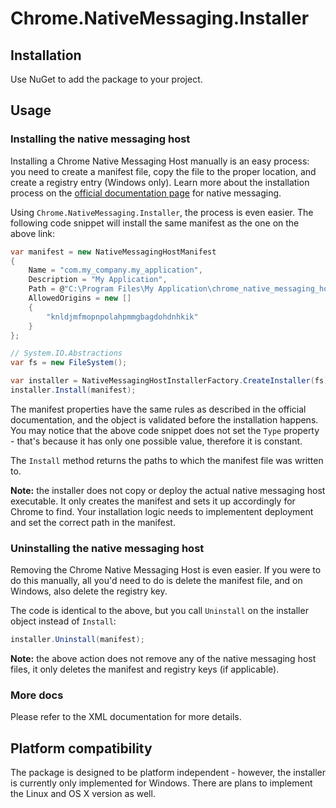 # Chrome.NativeMessaging.Installer

## Installation

Use NuGet to add the package to your project.

## Usage

### Installing the native messaging host
Installing a Chrome Native Messaging Host manually is an easy process: you need to create a manifest file, copy the file to the proper location, and create a registry entry (Windows only). Learn more about the installation process on the [official documentation page](https://developer.chrome.com/apps/nativeMessaging) for native messaging.

Using `Chrome.NativeMessaging.Installer`, the process is even easier. The following code snippet will install the same manifest as the one on the above link:
```C#
var manifest = new NativeMessagingHostManifest
{
    Name = "com.my_company.my_application",
    Description = "My Application",
    Path = @"C:\Program Files\My Application\chrome_native_messaging_host.exe",
    AllowedOrigins = new []
    {
        "knldjmfmopnpolahpmmgbagdohdnhkik"
    }
};

// System.IO.Abstractions
var fs = new FileSystem();

var installer = NativeMessagingHostInstallerFactory.CreateInstaller(fs);
installer.Install(manifest);
```
The manifest properties have the same rules as described in the official documentation, and the object is validated before the installation happens. You may notice that the above code snippet does not set the `Type` property - that's because it has only one possible value, therefore it is constant.

The `Install` method returns the paths to which the manifest file was written to.

__Note:__ the installer does not copy or deploy the actual native messaging host executable. It only creates the manifest and sets it up accordingly for Chrome to find. Your installation logic needs to implementent deployment and set the correct path in the manifest.

### Uninstalling the native messaging host

Removing the Chrome Native Messaging Host is even easier. If you were to do this manually, all you'd need to do is delete the manifest file, and on Windows, also delete the registry key.

The code is identical to the above, but you call `Uninstall` on the installer object instead of `Install`:
```C#
installer.Uninstall(manifest);
```
__Note:__ the above action does not remove any of the native messaging host files, it only deletes the manifest and registry keys (if applicable).

### More docs
Please refer to the XML documentation for more details.

## Platform compatibility
The package is designed to be platform independent - however, the installer is currently only implemented for Windows. There are plans to implement the Linux and OS X version as well.
